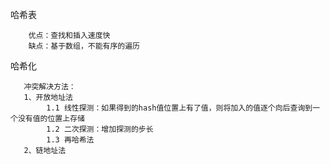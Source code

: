 哈希表
    
        优点：查找和插入速度快
        缺点：基于数组，不能有序的遍历
        
哈希化

       冲突解决方法：
       1、开放地址法
            1.1 线性探测：如果得到的hash值位置上有了值，则将加入的值逐个向后查询到一个没有值的位置上存储
            1.2 二次探测：增加探测的步长
            1.3 再哈希法
       2、链地址法